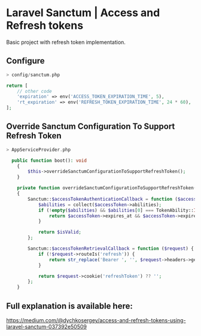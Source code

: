 
# Laravel Sanctum | Access and Refresh tokens

Basic project with refresh token implementation.



## Configure

```php
> config/sanctum.php

return [
    // other code
    'expiration' => env('ACCESS_TOKEN_EXPIRATION_TIME', 5),
    'rt_expiration' => env('REFRESH_TOKEN_EXPIRATION_TIME', 24 * 60),
];


```

## Override Sanctum Configuration To Support Refresh Token

```php
> AppServiceProvider.php

  public function boot(): void
    {
        $this->overrideSanctumConfigurationToSupportRefreshToken();
    }

    private function overrideSanctumConfigurationToSupportRefreshToken(): void
    {
        Sanctum::$accessTokenAuthenticationCallback = function ($accessToken, $isValid) {
            $abilities = collect($accessToken->abilities);
            if (!empty($abilities) && $abilities[0] === TokenAbility::ISSUE_ACCESS_TOKEN->value) {
                return $accessToken->expires_at && $accessToken->expires_at->isFuture();
            }

            return $isValid;
        };

        Sanctum::$accessTokenRetrievalCallback = function ($request) {
            if (!$request->routeIs('refresh')) {
                return str_replace('Bearer ', '', $request->headers->get('Authorization'));
            }

            return $request->cookie('refreshToken') ?? '';
        };
    }
```


## Full explanation is available here:

https://medium.com/@dychkosergey/access-and-refresh-tokens-using-laravel-sanctum-037392e50509
